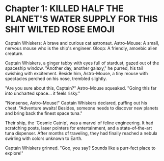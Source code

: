 # Chapter 1: KILLED HALF THE PLANET'S WATER SUPPLY FOR THIS SHIT WILTED ROSE EMOJI

Captain Whiskers: A brave and curious cat astronaut.
Astro-Mouse: A small, nervous mouse who is the ship's engineer.
Gloop: A friendly, amoebic alien creature.

Captain Whiskers, a ginger tabby with eyes full of stardust, gazed out of the spaceship window. "Another day, another galaxy," he purred, his tail swishing with excitement. Beside him, Astro-Mouse, a tiny mouse with spectacles perched on his nose, trembled slightly.

"Are you sure about this, Captain?" Astro-Mouse squeaked. "Going this far into uncharted space… it feels risky."

"Nonsense, Astro-Mouse!" Captain Whiskers declared, puffing out his chest. "Adventure awaits! Besides, someone needs to discover new planets and bring back the finest space tuna."

Their ship, the 'Cosmic Catnip', was a marvel of feline engineering. It had scratching posts, laser pointers for entertainment, and a state-of-the-art tuna dispenser. After months of traveling, they had finally reached a nebula swirling with colors unknown to Earth.

Captain Whiskers grinned. "Goo, you say? Sounds like a purr-fect place to explore!"

